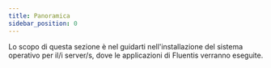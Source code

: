```yaml
---
title: Panoramica
sidebar_position: 0
---
```


Lo scopo di questa sezione è nel guidarti nell'installazione del sistema operativo per il/i server/s, dove le applicazioni di Fluentis verranno eseguite.


